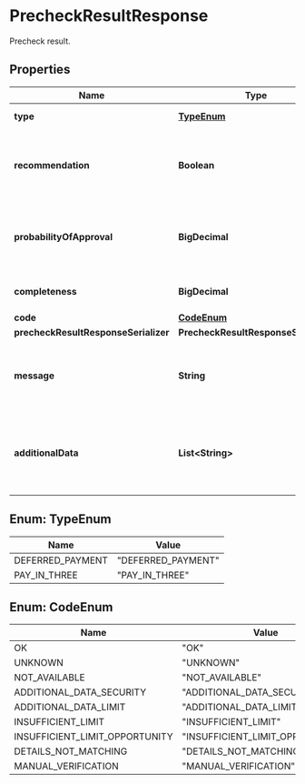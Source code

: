 

# PrecheckResultResponse

Precheck result.

## Properties

| Name | Type | Description | Notes |
|------------ | ------------- | ------------- | -------------|
|**type** | [**TypeEnum**](#TypeEnum) | Precheck result type for Funding type. |  |
|**recommendation** | **Boolean** | A recommendation of whether the order should be passed to the Skip Pay.  true &#x3D; Application is going to be likely approved. false &#x3D; Application is going to be likely rejected. |  |
|**probabilityOfApproval** | **BigDecimal** | Probability of approval.  0 &#x3D; 0% to be approved 1 &#x3D; 100% to be approved  Partner can create custom logic not to follow the recommendation (be more strict or benevolent). |  |
|**completeness** | **BigDecimal** | Completness of the result. &lt;0, 1&gt; The lower is the value, the lower accuracy of the result. |  [optional] |
|**code** | [**CodeEnum**](#CodeEnum) | Result code. |  |
|**precheckResultResponseSerializer** | **PrecheckResultResponseSerializer** |  |  |
|**message** | **String** | Custom message for customer.  Examples: “V Skip Pay peněžence nemáte dostatečný limit.” “Uveďte do objednávky jméno a příjmení, které používáte ve službě Skip Pay.” etc. |  [optional] |
|**additionalData** | **List&lt;String&gt;** | List of additional data that customer has to send.  Possible values in array: &#x60;PERSONAL_ID&#x60;, &#x60;ID_CARD_NO&#x60;, &#x60;ID_CARD_EXPIRY_DATE&#x60;, &#x60;ID_CARD_SCAN&#x60;, &#x60;THIRD_PARTY_TELCO_CONSENT&#x60;. |  [optional] |



## Enum: TypeEnum

| Name | Value |
|---- | -----|
| DEFERRED_PAYMENT | &quot;DEFERRED_PAYMENT&quot; |
| PAY_IN_THREE | &quot;PAY_IN_THREE&quot; |



## Enum: CodeEnum

| Name | Value |
|---- | -----|
| OK | &quot;OK&quot; |
| UNKNOWN | &quot;UNKNOWN&quot; |
| NOT_AVAILABLE | &quot;NOT_AVAILABLE&quot; |
| ADDITIONAL_DATA_SECURITY | &quot;ADDITIONAL_DATA_SECURITY&quot; |
| ADDITIONAL_DATA_LIMIT | &quot;ADDITIONAL_DATA_LIMIT&quot; |
| INSUFFICIENT_LIMIT | &quot;INSUFFICIENT_LIMIT&quot; |
| INSUFFICIENT_LIMIT_OPPORTUNITY | &quot;INSUFFICIENT_LIMIT_OPPORTUNITY&quot; |
| DETAILS_NOT_MATCHING | &quot;DETAILS_NOT_MATCHING&quot; |
| MANUAL_VERIFICATION | &quot;MANUAL_VERIFICATION&quot; |



